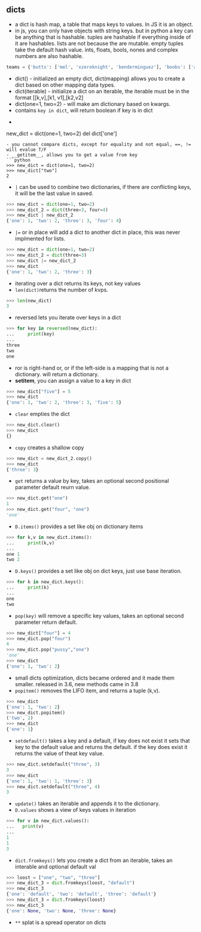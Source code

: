 ## dicts 
- a dict is hash map, a table that maps keys to values. In JS it is an object.
- in js, you can only have objects with string keys. but in python a key can be anything that is hashable. tuples are hashable if everything inside of it are hashables. lists are not because the are mutable. empty tuples take the default hash value. ints, floats, bools, nones and complex numbers are also hashable.
```python
teams = {'butts': ['mel', 'xzeroknight', 'benderminguez'], 'boobs': ['anthony']}
```
- dict() - initialized an empty dict, dict(mapping) allows you to create a dict based on other mapping data types.
- dict(iterable) - initialize a dict on an iterable, the iterable must be in the format [[k,v],[k1, v1],[k2,v2]
- dict(one=1, two=2) - will make am dictionary based on kwargs.
- contains `key in dict`, will return boolean if key is in dict
- ```python
new_dict = dict(one=1, two=2)
del dict['one'] 
```
- you cannot compare dicts, except for equality and not equal, ==, != will evalue T/F
- __getitem__, allows you to get a value from key
```python
>>> new_dict = dict(one=1, two=2)
>>> new_dict["two"]
2
```
- `|` can be used to combine two dictionaries, if there are conflicting keys, it will be the last value in saved.
```python
>>> new_dict = dict(one=1, two=2)
>>> new_dict_2 = dict(three=3, four=4)
>>> new_dict | new_dict_2
{'one': 1, 'two': 2, 'three': 3, 'four': 4}
``` 
- `|=` or in place will add a dict to another dict in place, this was never implmented for lists. 
```python
>>> new_dict = dict(one=1, two=2)
>>> new_dict_2 = dict(three=3)
>>> new_dict |= new_dict_2
>>> new_dict
{'one': 1, 'two': 2, 'three': 3}
```
- iterating over a dict returns its keys, not key values
- `len(dict)`returns the number of kvps.
```python
>>> len(new_dict)
3
```
- reversed lets you iterate over keys in a dict
```python
>>> for key in reversed(new_dict):
...     print(key)
... 
three
two
one
```
- ror is right-hand or, or if the left-side is a mapping that is not a dictionary. will return a dictionary.
- __setitem__, you can assign a value to a key in dict
```python
>>> new_dict["five"] = 5
>>> new_dict
{'one': 1, 'two': 2, 'three': 3, 'five': 5}
```
- `clear` empties the dict
```python
>>> new_dict.clear()
>>> new_dict
{}
```
- `copy` creates a shallow copy
```python
>>> new_dict = new_dict_2.copy()
>>> new_dict
{'three': 3}
```
- `get` returns a value by key, takes an optional second positional parameter default reurn value.
```python
>>> new_dict.get("one")
1
>>> new_dict.get("four", "one")
'one'
```
- `D.items()` provides a set like obj on dictionary items
```python
>>> for k,v in new_dict.items():
...     print(k,v)
... 
one 1
two 2
```
- `D.keys()` provides a set like obj on dict keys, just use base iteration.
```python
>>> for k in new_dict.keys():
...     print(k)
... 
one
two
```
- `pop(key)` will remove a specific key values, takes an optional second parameter return default.
```python
>>> new_dict["four"] = 4
>>> new_dict.pop("four")
4
>>> new_dict.pop("pussy","one")
'one'
>>> new_dict
{'one': 1, 'two': 2}
```
- small dicts optimization, dicts became ordered and it made them smaller. released in 3.6, new methods came in 3.8
- `popitem()` removes the LIFO item, and returns a tuple (k,v).
```python
>>> new_dict
{'one': 1, 'two': 2}
>>> new_dict.popitem()
('two', 2)
>>> new_dict
{'one': 1}
```
- `setdefault()` takes a key and a default, if key does not exist it sets that key to the default value and returns the default. if the key does exist it returns the value of theat key value.

```python
>>> new_dict.setdefault("three", 3)
3
>>> new_dict
{'one': 1, 'two': 1, 'three': 3}
>>> new_dict.setdefault("three", 4)
3
```  
- `update()` takes an iterable and appends it to the dictionary.
- `D.values` shows a view of keys values in iteration
```python
>>> for v in new_dict.values(): 
...   print(v)
... 
1
1
3
```
- `dict.fromkeys()` lets you create a dict from an iterable, takes an interable and optional default val
```python
>>> loost = ["one", "two", "three"]
>>> new_dict_3 = dict.fromkeys(loost, "default")
>>> new_dict_3
{'one': 'default', 'two': 'default', 'three': 'default'}
>>> new_dict_3 = dict.fromkeys(loost)
>>> new_dict_3
{'one': None, 'two': None, 'three': None}
```
- `**` splat is a spread operator on dicts
 
